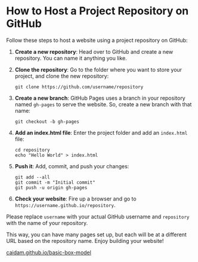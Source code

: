 # How to Host a Project Repository on GitHub

Follow these steps to host a website using a project repository on GitHub:

1. **Create a new repository**: Head over to GitHub and create a new repository. You can name it anything you like.

2. **Clone the repository**: Go to the folder where you want to store your project, and clone the new repository:
    ```
    git clone https://github.com/username/repository
    ```

3. **Create a new branch**: GitHub Pages uses a branch in your repository named `gh-pages` to serve the website. So, create a new branch with that name:
    ```
    git checkout -b gh-pages
    ```

4. **Add an index.html file**: Enter the project folder and add an `index.html` file:
    ```
    cd repository
    echo "Hello World" > index.html
    ```

5. **Push it**: Add, commit, and push your changes:
    ```
    git add --all
    git commit -m "Initial commit"
    git push -u origin gh-pages
    ```

6. **Check your website**: Fire up a browser and go to `https://username.github.io/repository`.

Please replace `username` with your actual GitHub username and `repository` with the name of your repository.

This way, you can have many pages set up, but each will be at a different URL based on the repository name. Enjoy building your website!

[caidam.github.io/basic-box-model](https://caidam.github.io/basic-box-model)